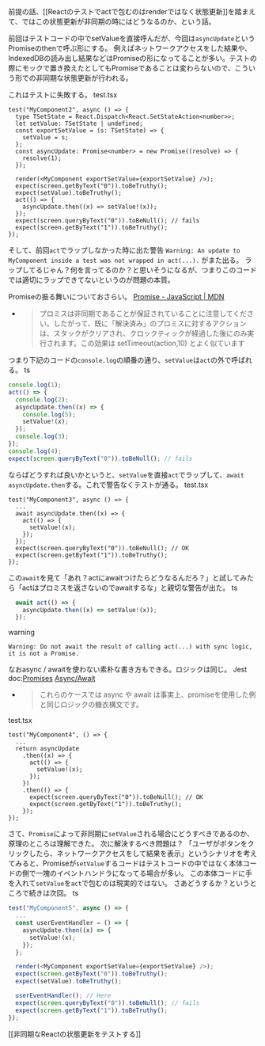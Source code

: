 
前提の話、[[Reactのテストでactで包むのはrenderではなく状態更新]]を踏まえて、ではこの状態更新が非同期の時にはどうなるのか、という話。

前回はテストコードの中でsetValueを直接呼んだが、今回は`asyncUpdate`というPromiseのthenで呼ぶ形にする。
例えばネットワークアクセスをした結果や、IndexedDBの読み出し結果などはPromiseの形になってることが多い。テストの際にモックで置き換えたとしてもPromiseであることは変わらないので、こういう形での非同期な状態更新が行われる。

これはテストに失敗する。
test.tsx

```
test("MyComponent2", async () => {
  type TSetState = React.Dispatch<React.SetStateAction<number>>;
  let setValue: TSetState | undefined;
  const exportSetValue = (s: TSetState) => {
    setValue = s;
  };
  const asyncUpdate: Promise<number> = new Promise((resolve) => {
    resolve(1);
  });

  render(<MyComponent exportSetValue={exportSetValue} />);
  expect(screen.getByText("0")).toBeTruthy();
  expect(setValue).toBeTruthy();
  act(() => {
    asyncUpdate.then((x) => setValue!(x));
  });
  expect(screen.queryByText("0")).toBeNull(); // fails
  expect(screen.getByText("1")).toBeTruthy();
});
```


そして、前回`act`でラップしなかった時に出た警告 `Warning: An update to MyComponent inside a test was not wrapped in act(...).` がまた出る。
ラップしてるじゃん？何を言ってるのか？と思いそうになるが、つまりこのコードでは適切にラップできてないというのが問題の本質。

Promiseの振る舞いについておさらい。
[Promise - JavaScript | MDN](https://developer.mozilla.org/ja/docs/Web/JavaScript/Reference/Global_Objects/Promise)
- > プロミスは非同期であることが保証されていることに注意してください。したがって、既に「解決済み」のプロミスに対するアクションは、スタックがクリアされ、クロックティックが経過した後にのみ実行されます。この効果は setTimeout(action,10) とよく似ています

つまり下記のコードの`console.log`の順番の通り、`setValue`は`act`の外で呼ばれる。
ts

```typescript
console.log(1);
act(() => {
  console.log(2);
  asyncUpdate.then((x) => {
    console.log(5);
    setValue!(x);
  });
  console.log(3);
});
console.log(4);
expect(screen.queryByText("0")).toBeNull(); // fails
```


ならばどうすれば良いかというと、`setValue`を直接`act`でラップして、`await asyncUpdate.then`する。これで警告なくテストが通る。
test.tsx

```
test("MyComponent3", async () => {
  ...
  await asyncUpdate.then((x) => {
    act(() => {
      setValue!(x);
    });
  });
  expect(screen.queryByText("0")).toBeNull(); // OK
  expect(screen.getByText("1")).toBeTruthy();
});
```


この`await`を見て「あれ？actにawaitつけたらどうなるんだろ？」と試してみたら「actはプロミスを返さないのでawaitするな」と親切な警告が出た。
ts

```typescript
  await act(() => {
    asyncUpdate.then((x) => setValue!(x));
  });
```

warning

```
Warning: Do not await the result of calling act(...) with sync logic, it is not a Promise.
```


なおasync / awaitを使わない素朴な書き方もできる。ロジックは同じ。
Jest doc:[Promises](https://jestjs.io/docs/ja/asynchronous#promises) [Async/Await](https://jestjs.io/docs/ja/asynchronous#asyncawait)
- > これらのケースでは async や await は事実上、promiseを使用した例と同じロジックの糖衣構文です。

test.tsx

```
test("MyComponent4", () => {
  ...
  return asyncUpdate
    .then((x) => {
      act(() => {
        setValue!(x);
      });
    })
    .then(() => {
      expect(screen.queryByText("0")).toBeNull(); // OK
      expect(screen.getByText("1")).toBeTruthy();
    });
});
```


さて、`Promise`によって非同期に`setValue`される場合にどうすべきであるのか、原理のところは理解できた。
次に解決するべき問題は？
「ユーザがボタンをクリックしたら、ネットワークアクセスをして結果を表示」というシナリオを考えてみると、Promiseが`setValue`するコードはテストコードの中ではなく本体コードの側で一塊のイベントハンドラになってる場合が多い。
この本体コードに手を入れて`setValue`を`act`で包むのは現実的ではない。
さあどうするか？というところで続きは次回。
ts

```typescript
test("MyComponent5", async () => {
  ...
  const userEventHandler = () => {
    asyncUpdate.then((x) => {
      setValue!(x);
    });
  };

  render(<MyComponent exportSetValue={exportSetValue} />);
  expect(screen.getByText("0")).toBeTruthy();
  expect(setValue).toBeTruthy();

  userEventHandler(); // Here
  expect(screen.queryByText("0")).toBeNull(); // fails
  expect(screen.getByText("1")).toBeTruthy();
});
```


[[非同期なReactの状態更新をテストする]]

